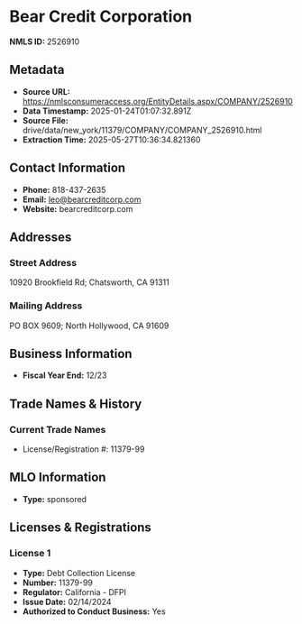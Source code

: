 # Bear Credit Corporation

**NMLS ID:** 2526910

## Metadata
- **Source URL:** https://nmlsconsumeraccess.org/EntityDetails.aspx/COMPANY/2526910
- **Data Timestamp:** 2025-01-24T01:07:32.891Z
- **Source File:** drive/data/new_york/11379/COMPANY/COMPANY_2526910.html
- **Extraction Time:** 2025-05-27T10:36:34.821360

## Contact Information
- **Phone:** 818-437-2635
- **Email:** leo@bearcreditcorp.com
- **Website:** bearcreditcorp.com

## Addresses
### Street Address
10920 Brookfield Rd; Chatsworth, CA 91311

### Mailing Address
PO BOX 9609; North Hollywood, CA 91609

## Business Information
- **Fiscal Year End:** 12/23

## Trade Names & History
### Current Trade Names
- License/Registration #: 11379-99

## MLO Information
- **Type:** sponsored

## Licenses & Registrations

### License 1
- **Type:** Debt Collection License
- **Number:** 11379-99
- **Regulator:** California - DFPI
- **Issue Date:** 02/14/2024
- **Authorized to Conduct Business:** Yes

